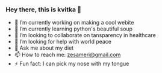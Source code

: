 ### Hey there, this is kvitka 🌸

<!--
**zesameri/zesameri** is a ✨ _special_ ✨ repository because its `README.md` (this file) appears on your GitHub profile.
-->

- 🔭 I’m currently working on making a cool webite
- 🌱 I’m currently learning python's beautiful soup
- 👯 I’m looking to collaborate on tansparency in healthcare
- 🤔 I’m looking for help with world peace
- 💬 Ask me about my diet
- 📫 How to reach me: zesameri@gmail.com
- ⚡ Fun fact: I can pick my nose with my tongue

